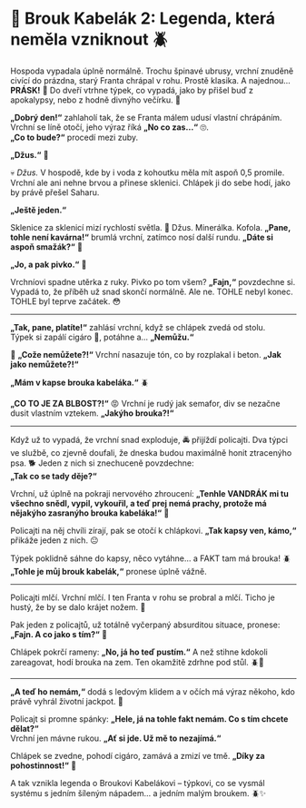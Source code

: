 # 🌟 **Brouk Kabelák 2: Legenda, která neměla vzniknout** 🪲  

Hospoda vypadala úplně normálně. Trochu špinavé ubrusy, vrchní znuděně civící do prázdna, starý Franta chrápal v rohu. Prostě klasika. A najednou… **PRÁSK!** 🚪 Do dveří vtrhne týpek, co vypadá, jako by přišel buď z apokalypsy, nebo z hodně divnýho večírku. 🤔  

**„Dobrý den!“** zahlaholí tak, že se Franta málem udusí vlastní chrápáním. Vrchní se líně otočí, jeho výraz říká **„No co zas…“** 🙄.  
**„Co to bude?“** procedí mezi zuby.  

**„Džus.“** 🥤  

💀 *Džus.* V hospodě, kde by i voda z kohoutku měla mít aspoň 0,5 promile. Vrchní ale ani nehne brvou a přinese sklenici. Chlápek ji do sebe hodí, jako by právě přešel Saharu.  

**„Ještě jeden.“**  

Sklenice za sklenicí mizí rychlostí světla. 🚀 Džus. Minerálka. Kofola. **„Pane, tohle není kavárna!“** brumlá vrchní, zatímco nosí další rundu. **„Dáte si aspoň smažák?“** 🧀  

**„Jo, a pak pivko.“** 🫢  

Vrchníovi spadne utěrka z ruky. Pivko po tom všem? **„Fajn,“** povzdechne si. Vypadá to, že příběh už snad skončí normálně. Ale ne. TOHLE nebyl konec. TOHLE byl teprve začátek. 😳  

---

**„Tak, pane, platíte!“** zahlásí vrchní, když se chlápek zvedá od stolu.  
Týpek si zapálí cigáro 🚬, potáhne a… **„Nemůžu.“**  

🛑 **„Cože nemůžete?!“** Vrchní nasazuje tón, co by rozplakal i beton. **„Jak jako nemůžete?!“**  

**„Mám v kapse brouka kabeláka.“** 🪲  

**„CO TO JE ZA BLBOST?!“** 😡 Vrchní je rudý jak semafor, div se nezačne dusit vlastním vztekem. **„Jakýho brouka?!“**  

---

Když už to vypadá, že vrchní snad exploduje, 🚔 přijíždí policajti. Dva týpci ve službě, co zjevně doufali, že dneska budou maximálně honit ztracenýho psa. 🐕 Jeden z nich si znechuceně povzdechne:  
**„Tak co se tady děje?“**  

Vrchní, už úplně na pokraji nervového zhroucení: **„Tenhle VANDRÁK mi tu všechno snědl, vypil, vykouřil, a teď prej nemá prachy, protože má nějakýho zasranýho brouka kabeláka!“** 🤬  

Policajti na něj chvíli zírají, pak se otočí k chlápkovi. **„Tak kapsy ven, kámo,“** přikáže jeden z nich. 😐  

Týpek poklidně sáhne do kapsy, něco vytáhne… a FAKT tam má brouka! 🪲  
**„Tohle je můj brouk kabelák,“** pronese úplně vážně.  

---

Policajti mlčí. Vrchní mlčí. I ten Franta v rohu se probral a mlčí. Ticho je hustý, že by se dalo krájet nožem. 🍴  

Pak jeden z policajtů, už totálně vyčerpaný absurditou situace, pronese:  
**„Fajn. A co jako s tím?“** 😤  

Chlápek pokrčí rameny: **„No, já ho teď pustím.“** A než stihne kdokoli zareagovat, hodí brouka na zem. Ten okamžitě zdrhne pod stůl. 🪲💨  

---

**„A teď ho nemám,“** dodá s ledovým klidem a v očích má výraz někoho, kdo právě vyhrál životní jackpot. 🤑  

Policajt si promne spánky: **„Hele, já na tohle fakt nemám. Co s tím chcete dělat?“**  
Vrchní jen mávne rukou. **„Ať si jde. Už mě to nezajímá.“**  

Chlápek se zvedne, pohodí cigáro, zamává a zmizí ve tmě. **„Díky za pohostinnost!“** 💃  

A tak vznikla legenda o Broukovi Kabelákovi – týpkovi, co se vysmál systému s jedním šíleným nápadem… a jedním malým broukem. 🪲✨
